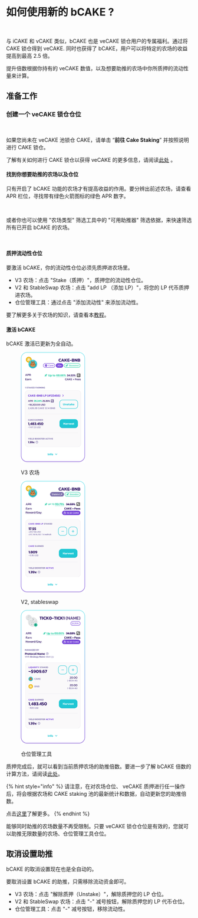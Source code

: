 # 如何使用新的 bCAKE ?

<figure><img src="../../../.gitbook/assets/how-to-use-bCAKE.png" alt=""><figcaption></figcaption></figure>

与 iCAKE 和 vCAKE 类似，bCAKE 也是  veCAKE 锁仓用户的专属福利。通过将 CAKE 锁仓得到 veCAKE. 同时也获得了 bCAKE，用户可以将特定的农场的收益提高到最高 2.5 倍。

提升倍数根据你持有的  veCAKE 数值，以及想要助推的农场中你所质押的流动性量来计算。

## 准备工作

### 创建一个 veCAKE 锁仓仓位 <a href="#id-3e485cf0-a9c5-408d-ab19-3ad2a7852589" id="id-3e485cf0-a9c5-408d-ab19-3ad2a7852589"></a>

<div align="left">

<figure><img src="../../../.gitbook/assets/go to cake saking.png" alt=""><figcaption></figcaption></figure>

</div>

如果您尚未在 veCAKE 池锁仓 CAKE，请单击 “**前往 Cake  Staking**” 并按照说明进行 CAKE 锁仓。

了解有关如何进行 CAKE 锁仓以获得 veCAKE 的更多信息，请阅读[此处](../../vecake/ru-he-huo-de-vecake.md) 。

#### 找到你想要助推的农场以及仓位

只有开启了 bCAKE 功能的农场才有提高收益的作用。要分辨出前述农场，请查看 APR 栏位，寻找带有绿色火箭图标的绿色 APR 数字。

<div align="left">

<figure><img src="../../../.gitbook/assets/bcakev3.png" alt=""><figcaption></figcaption></figure>

</div>

或者你也可以使用 "农场类型" 筛选工具中的 "可用助推器" 筛选依据，来快速筛选所有已开启 bCAKE 的农场。

<div align="left">

<figure><img src="../../../.gitbook/assets/bcakev3 1.png" alt=""><figcaption></figcaption></figure>

</div>

#### 质押流动性仓位&#x20;

要激活 bCAKE，你的流动性仓位必须先质押进农场里。

* V3 农场：点击 "Stake（质押）"，质押您的流动性仓位。
* V2 和 StableSwap 农场：点击 "add LP （添加 LP）"，将您的 LP 代币质押进农场。&#x20;
* 仓位管理工具：通过点击 "添加流动性" 来添加流动性。&#x20;

要了解更多关于农场的知识，请查看本[教程](../../../products/yield-farming/ru-he-shi-yong-nong-chang.md)。

#### 激活 bCAKE

bCAKE 激活已更新为全自动。

<figure><img src="../../../.gitbook/assets/image (355).png" alt="" width="174"><figcaption><p>V3 农场</p></figcaption></figure>

<figure><img src="../../../.gitbook/assets/image (356).png" alt="" width="174"><figcaption><p>V2, stableswap</p></figcaption></figure>



<figure><img src="../../../.gitbook/assets/image (358).png" alt="" width="174"><figcaption><p>仓位管理工具</p></figcaption></figure>

质押完成后，就可以看到当前质押农场的助推倍数。要进一步了解 bCAKE 倍数的计算方法，请阅读[此处](../../../products/yield-farming/bcake/chang-jian-wen-ti-jie-da.md)。&#x20;

{% hint style="info" %}
请注意，在对农场仓位、 veCAKE 质押进行任一操作后，将会根据农场和 CAKE staking 池的最新统计和数据，自动更新您的助推倍数。

点击[这里](../../../products/yield-farming/bcake/chang-jian-wen-ti-jie-da.md)了解更多。
{% endhint %}

能够同时助推的农场数量不再受限制。只要 veCAKE 锁仓仓位是有效的，您就可以助推无限数量的农场、仓位管理工具仓位。

## 取消设置助推

bCAKE 的取消设置现在也是全自动的。&#x20;

要取消设置 bCAKE 的助推，只需移除流动资金即可。&#x20;

* V3 农场：点击 "解除质押（Unstake）"，解除质押您的 LP 仓位。&#x20;
* V2 和 StableSwap 农场：点击 "-" 减号按钮，解除质押您的 LP 代币仓位。&#x20;
* 仓位管理工具：点击 "-" 减号按钮，移除流动性。&#x20;
